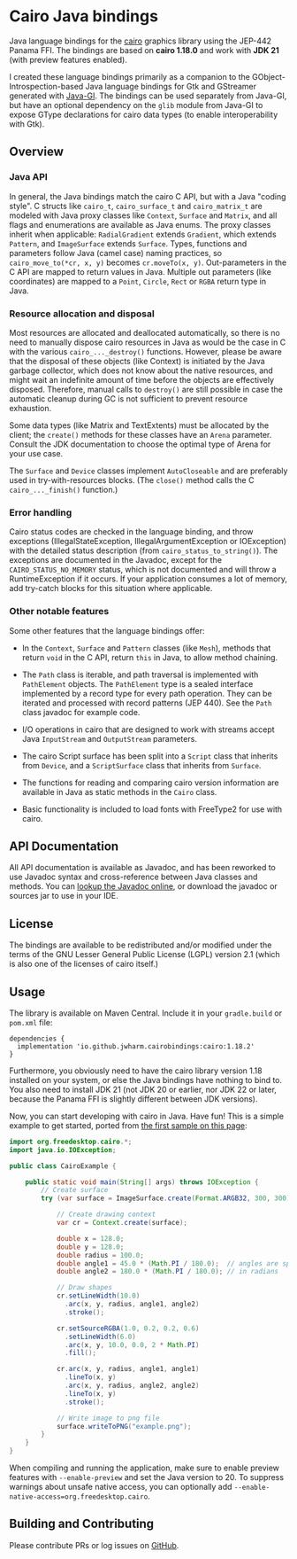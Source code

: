# Cairo Java bindings
Java language bindings for the [cairo](https://www.cairographics.org) graphics library using the 
JEP-442 Panama FFI. The bindings are based on **cairo 1.18.0** and work with **JDK 21** (with preview 
features enabled).

I created these language bindings primarily as a companion to the GObject-Introspection-based Java 
language bindings for Gtk and GStreamer generated with [Java-GI](https://github.com/jwharm/java-gi). 
The bindings can be used separately from Java-GI, but have an optional dependency on the `glib` module
from Java-GI to expose GType declarations for cairo data types (to enable interoperability with Gtk).

## Overview

### Java API

In general, the Java bindings match the cairo C API, but with a Java "coding style". C structs like 
`cairo_t`, `cairo_surface_t` and `cairo_matrix_t` are modeled with Java proxy 
classes like `Context`, `Surface` and `Matrix`, and all flags and enumerations are 
available as Java enums. The proxy classes inherit when applicable: `RadialGradient` extends 
`Gradient`, which extends `Pattern`, and `ImageSurface` extends `Surface`. Types, 
functions and parameters follow Java (camel case) naming practices, so 
`cairo_move_to(*cr, x, y)` becomes `cr.moveTo(x, y)`. Out-parameters in the C API 
are mapped to return values in Java. Multiple out parameters (like coordinates) are mapped to a 
`Point`, `Circle`, `Rect` or `RGBA` return type in Java.

### Resource allocation and disposal

Most resources are allocated and deallocated automatically, so there is no need to manually dispose 
cairo resources in Java as would be the case in C with the various `cairo_..._destroy()` functions.
However, please be aware that the disposal of these objects (like Context) is initiated by the Java 
garbage collector, which does not know about the native resources, and might wait an indefinite 
amount of time before the objects are effectively disposed. Therefore, manual calls to `destroy()` 
are still possible in case the automatic cleanup during GC is not sufficient to prevent resource 
exhaustion.

Some data types (like Matrix and TextExtents) must be allocated by the client; the `create()` 
methods for these classes have an `Arena` parameter. Consult the JDK documentation to choose the 
optimal type of Arena for your use case.

The `Surface` and `Device` classes implement `AutoCloseable` and are preferably used in 
try-with-resources blocks. (The `close()` method calls the C `cairo_..._finish()` function.)

### Error handling

Cairo status codes are checked in the language binding, and throw exceptions 
(IllegalStateException, IllegalArgumentException or IOException) with the detailed status 
description (from `cairo_status_to_string()`). The exceptions are documented in the 
Javadoc, except for the `CAIRO_STATUS_NO_MEMORY` status, which is not documented and will 
throw a RuntimeException if it occurs. If your application consumes a lot of memory, add try-catch 
blocks for this situation where applicable.

### Other notable features

Some other features that the language bindings offer:

* In the `Context`, `Surface` and `Pattern` classes (like `Mesh`), methods that return 
  `void` in the C API, return `this` in Java, to allow method chaining.

* The `Path` class is iterable, and path traversal is implemented with `PathElement` 
  objects. The `PathElement` type is a sealed interface implemented by a record type for every 
  path operation. They can be iterated and processed with record patterns (JEP 440). See the 
  `Path` class javadoc for example code.

* I/O operations in cairo that are designed to work with streams accept Java `InputStream` and 
  `OutputStream` parameters.
  
* The cairo Script surface has been split into a `Script` class that inherits from 
  `Device`, and a `ScriptSurface` class that inherits from `Surface`.

* The functions for reading and comparing cairo version information are available in Java as static 
  methods in the `Cairo` class.

* Basic functionality is included to load fonts with FreeType2 for use with cairo.

## API Documentation

All API documentation is available as Javadoc, and has been reworked to use Javadoc syntax and 
cross-reference between Java classes and methods. You can 
[lookup the Javadoc online](https://jwharm.github.io/cairo-java-bindings/javadoc/), or download 
the javadoc or sources jar to use in your IDE.

## License

The bindings are available to be redistributed and/or modified under the terms of  the GNU Lesser 
General Public License (LGPL) version 2.1 (which is also one of the licenses of cairo itself.)

## Usage

The library is available on Maven Central. Include it in your `gradle.build` or `pom.xml` file:

```
dependencies {
  implementation 'io.github.jwharm.cairobindings:cairo:1.18.2'
}
```

Furthermore, you obviously need to have the cairo library version 1.18 installed on your system, 
or else the Java bindings have nothing to bind to. You also need to install JDK 21 (not JDK 20 or 
earlier, nor JDK 22 or later, because the Panama FFI is slightly different between JDK versions).

Now, you can start developing with cairo in Java. Have fun! This is a simple example to get started, 
ported from [the first sample on this page](https://www.cairographics.org/samples/):

```java
import org.freedesktop.cairo.*;
import java.io.IOException;

public class CairoExample {

    public static void main(String[] args) throws IOException {
        // Create surface
        try (var surface = ImageSurface.create(Format.ARGB32, 300, 300)) {

            // Create drawing context
            var cr = Context.create(surface);

            double x = 128.0;
            double y = 128.0;
            double radius = 100.0;
            double angle1 = 45.0 * (Math.PI / 180.0);  // angles are specified
            double angle2 = 180.0 * (Math.PI / 180.0); // in radians

            // Draw shapes
            cr.setLineWidth(10.0)
              .arc(x, y, radius, angle1, angle2)
              .stroke();

            cr.setSourceRGBA(1.0, 0.2, 0.2, 0.6)
              .setLineWidth(6.0)
              .arc(x, y, 10.0, 0.0, 2 * Math.PI)
              .fill();

            cr.arc(x, y, radius, angle1, angle1)
              .lineTo(x, y)
              .arc(x, y, radius, angle2, angle2)
              .lineTo(x, y)
              .stroke();

            // Write image to png file
            surface.writeToPNG("example.png");
        }
    }
}
```

When compiling and running the application, make sure to enable preview features with 
`--enable-preview` and set the Java version to 20. To suppress warnings about unsafe native 
access, you can optionally add `--enable-native-access=org.freedesktop.cairo`.

## Building and Contributing

Please contribute PRs or log issues on [GitHub](https://github.com/jwharm/cairo-java-bindings).
